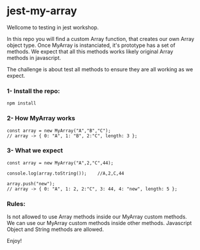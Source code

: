 # jest-my-array

Wellcome to testing in jest workshop. 

In this repo you will find a custom Array function, that creates our own Array object type. Once MyArray is instanciated, it's prototype has
a set of methods. We expect that all this methods works likely original Array methods in javascript.

The challenge is about test all methods to ensure they are all working as we expect.

### 1- Install the repo: 

```
npm install
```

### 2- How MyArray works

```
const array = new MyArray("A","B","C");
// array -> { 0: "A", 1: "B", 2:"C", length: 3 };
```

### 3- What we expect

```
const array = new MyArray("A",2,"C",44);

console.log(array.toString());    //A,2,C,44

array.push("new");
// array -> { 0: "A", 1: 2, 2:"C", 3: 44, 4: "new", length: 5 };
```

### Rules:

Is not allowed to use Array methods inside our MyArray custom methods.
We can use our MyArray custom methods inside other methods.
Javascript Object and String methods are allowed.

Enjoy!

